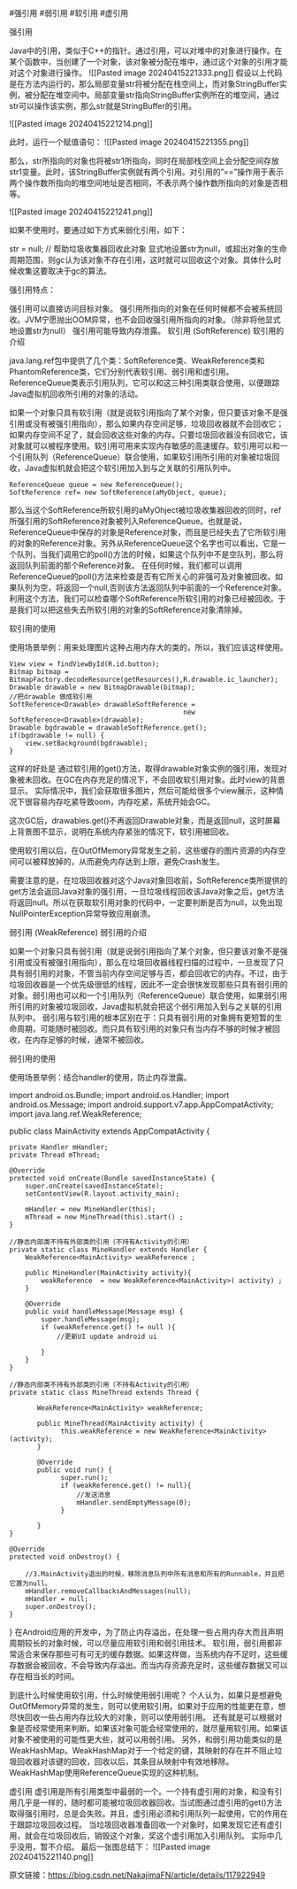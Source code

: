 #强引用 #弱引用 #软引用 #虚引用

 强引用

Java中的引用，类似于C++的指针。通过引用，可以对堆中的对象进行操作。在某个函数中，当创建了一个对象，该对象被分配在堆中，通过这个对象的引用才能对这个对象进行操作。
 ![[Pasted image 20240415221333.png]]
假设以上代码是在方法内运行的，那么局部变量str将被分配在栈空间上，而对象StringBuffer实例，被分配在堆空间中。局部变量str指向StringBuffer实例所在的堆空间，通过str可以操作该实例，那么str就是StringBuffer的引用。

![[Pasted image 20240415221214.png]]

此时，运行一个赋值语句：
![[Pasted image 20240415221355.png]]

那么，str所指向的对象也将被str1所指向，同时在局部栈空间上会分配空间存放str1变量。此时，该StringBuffer实例就有两个引用。对引用的”==”操作用于表示两个操作数所指向的堆空间地址是否相同，不表示两个操作数所指向的对象是否相等。

![[Pasted image 20240415221241.png]]

如果不使用时，要通过如下方式来弱化引用，如下：

str = null;     // 帮助垃圾收集器回收此对象
显式地设置str为null，或超出对象的生命周期范围，则gc认为该对象不存在引用，这时就可以回收这个对象。具体什么时候收集这要取决于gc的算法。

强引用特点：

强引用可以直接访问目标对象。
强引用所指向的对象在任何时候都不会被系统回收。JVM宁愿抛出OOM异常，也不会回收强引用所指向的对象。（除非将他显式地设置str为null）
强引用可能导致内存泄露。
软引用 (SoftReference)
软引用的介绍

java.lang.ref包中提供了几个类：SoftReference类、WeakReference类和PhantomReference类，它们分别代表软引用、弱引用和虚引用。ReferenceQueue类表示引用队列，它可以和这三种引用类联合使用，以便跟踪Java虚拟机回收所引用的对象的活动。

如果一个对象只具有软引用（就是说软引用指向了某个对象，但只要该对象不是强引用或没有被强引用指向），那么如果内存空间足够，垃圾回收器就不会回收它；如果内存空间不足了，就会回收这些对象的内存。只要垃圾回收器没有回收它，该对象就可以被程序使用。软引用可用来实现内存敏感的高速缓存。软引用可以和一个引用队列（ReferenceQueue）联合使用，如果软引用所引用的对象被垃圾回收，Java虚拟机就会把这个软引用加入到与之关联的引用队列中。

    ReferenceQueue queue = new ReferenceQueue();
    SoftReference ref= new SoftReference(aMyObject, queue);
    
那么当这个SoftReference所软引用的aMyOhject被垃圾收集器回收的同时，ref所强引用的SoftReference对象被列入ReferenceQueue。也就是说，ReferenceQueue中保存的对象是Reference对象，而且是已经失去了它所软引用的对象的Reference对象。另外从ReferenceQueue这个名字也可以看出，它是一个队列，当我们调用它的poll()方法的时候，如果这个队列中不是空队列，那么将返回队列前面的那个Reference对象。
在任何时候，我们都可以调用ReferenceQueue的poll()方法来检查是否有它所关心的非强可及对象被回收。如果队列为空，将返回一个null,否则该方法返回队列中前面的一个Reference对象。利用这个方法，我们可以检查哪个SoftReference所软引用的对象已经被回收。于是我们可以把这些失去所软引用的对象的SoftReference对象清除掉。

软引用的使用

使用场景举例：用来处理图片这种占用内存大的类的，所以，我们应该这样使用。

    View view = findViewById(R.id.button);
    Bitmap bitmap = BitmapFactory.decodeResource(getResources(),R.drawable.ic_launcher);
    Drawable drawable = new BitmapDrawable(bitmap);
    //把drawable 做成软引用
    SoftReference<Drawable> drawableSoftReference = 
                                                new SoftReference<Drawable>(drawable);
    Drawable bgdrawable = drawableSoftReference.get();
    if(bgdrawable != null) {
        view.setBackground(bgdrawable);
    }
这样的好处是
通过软引用的get()方法，取得drawable对象实例的强引用，发现对象被未回收。在GC在内存充足的情况下，不会回收软引用对象。此时view的背景显示。
实际情况中，我们会获取很多图片，然后可能给很多个view展示，这种情况下很容易内存吃紧导致oom，内存吃紧，系统开始会GC。

这次GC后，drawables.get()不再返回Drawable对象，而是返回null，这时屏幕上背景图不显示，说明在系统内存紧张的情况下，软引用被回收。

使用软引用以后，在OutOfMemory异常发生之前，这些缓存的图片资源的内存空间可以被释放掉的，从而避免内存达到上限，避免Crash发生。

需要注意的是，在垃圾回收器对这个Java对象回收前，SoftReference类所提供的get方法会返回Java对象的强引用，一旦垃圾线程回收该Java对象之后，get方法将返回null。所以在获取软引用对象的代码中，一定要判断是否为null，以免出现NullPointerException异常导致应用崩溃。

弱引用 (WeakReference)
弱引用的介绍

如果一个对象只具有弱引用（就是说弱引用指向了某个对象，但只要该对象不是强引用或没有被强引用指向），那么在垃圾回收器线程扫描的过程中，一旦发现了只具有弱引用的对象，不管当前内存空间足够与否，都会回收它的内存。不过，由于垃圾回收器是一个优先级很低的线程，因此不一定会很快发现那些只具有弱引用的对象。弱引用也可以和一个引用队列（ReferenceQueue）联合使用，如果弱引用所引用的对象被垃圾回收，Java虚拟机就会把这个弱引用加入到与之关联的引用队列中。
弱引用与软引用的根本区别在于：只具有弱引用的对象拥有更短暂的生命周期，可能随时被回收。而只具有软引用的对象只有当内存不够的时候才被回收，在内存足够的时候，通常不被回收。

弱引用的使用

使用场景举例：结合handler的使用，防止内存泄露。

import android.os.Bundle;
import android.os.Handler;
import android.os.Message;
import android.support.v7.app.AppCompatActivity;
import java.lang.ref.WeakReference;
 
public class MainActivity extends AppCompatActivity {
 
    private Handler mHandler;
    private Thread mThread;
 
    @Override
    protected void onCreate(Bundle savedInstanceState) {
        super.onCreate(savedInstanceState);
        setContentView(R.layout.activity_main);
 
        mHandler = new MineHandler(this);
        mThread = new MineThread(this).start() ;
    }
 
    //静态内部类不持有外部类的引用（不持有Activity的引用）
    private static class MineHandler extends Handler {
        WeakReference<MainActivity> weakReference ;
 
        public MineHandler(MainActivity activity){
            weakReference  = new WeakReference<MainActivity>( activity) ;
        }
 
        @Override
        public void handleMessage(Message msg) {
            super.handleMessage(msg);
            if (weakReference.get() != null ){
                //更新UI update android ui
 
            }
        }
    }
 
    //静态内部类不持有外部类的引用（不持有Activity的引用）
    private static class MineThread extends Thread {
 
           WeakReference<MainActivity> weakReference;
 
           public MineThread(MainActivity activity) {
                 this.weakReference = new WeakReference<MainActivity>(activity);
           }
 
           @Override
           public void run() {
                 super.run();
                 if (weakReference.get() != null){
                     //发送消息
                     mHandler.sendEmptyMessage(0);
                 }
                        
           }
    }
 
    @Override
    protected void onDestroy() {
 
        //3.MainActivity退出的时候，移除消息队列中所有消息和所有的Runnable，并且把它置为null。
        mHandler.removeCallbacksAndMessages(null);
        mHandler = null;
        super.onDestroy();
    }
}
在Android应用的开发中，为了防止内存溢出，在处理一些占用内存大而且声明周期较长的对象时候，可以尽量应用软引用和弱引用技术。
软引用，弱引用都非常适合来保存那些可有可无的缓存数据。如果这样做，当系统内存不足时，这些缓存数据会被回收，不会导致内存溢出。而当内存资源充足时，这些缓存数据又可以存在相当长的时间。

到底什么时候使用软引用，什么时候使用弱引用呢？
个人认为，如果只是想避免OutOfMemory异常的发生，则可以使用软引用。如果对于应用的性能更在意，想尽快回收一些占用内存比较大的对象，则可以使用弱引用。
还有就是可以根据对象是否经常使用来判断。如果该对象可能会经常使用的，就尽量用软引用。如果该对象不被使用的可能性更大些，就可以用弱引用。
另外，和弱引用功能类似的是WeakHashMap。WeakHashMap对于一个给定的键，其映射的存在并不阻止垃圾回收器对该键的回收，回收以后，其条目从映射中有效地移除。WeakHashMap使用ReferenceQueue实现的这种机制。

虚引用
虚引用是所有引用类型中最弱的一个。一个持有虚引用的对象，和没有引用几乎是一样的，随时都可能被垃圾回收器回收。当试图通过虚引用的get()方法取得强引用时，总是会失败。并且，虚引用必须和引用队列一起使用，它的作用在于跟踪垃圾回收过程。
当垃圾回收器准备回收一个对象时，如果发现它还有虚引用，就会在垃圾回收后，销毁这个对象，奖这个虚引用加入引用队列。
实际中几乎没用，暂不介绍。
最后一张图总结下：
![[Pasted image 20240415221140.png]]
                        
原文链接：https://blog.csdn.net/NakajimaFN/article/details/117922949